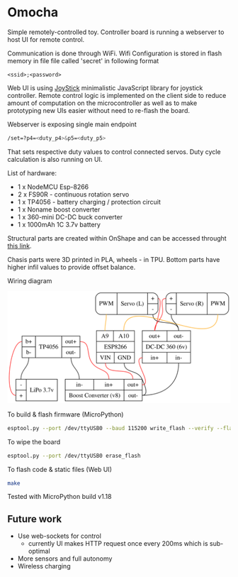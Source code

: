 # Omocha

Simple remotely-controlled toy. Controller board is running a webserver to host UI for remote control.

Communication is done through WiFi. Wifi Configuration is stored in flash memory in file file called 'secret' in following format

```
<ssid>;<password>
```

Web UI is using [JoyStick](https://github.com/bobboteck/JoyStick/) minimalistic JavaScript library for joystick controller. Remote control logic is implemented on the client side to reduce amount of computation on the microcontroller as well as to make prototyping new UIs easier without need to re-flash the board.

Webserver is exposing single main endpoint

```bash
/set=?p4=<duty_p4>&p5=<duty_p5>
```

That sets respective duty values to control connected servos. Duty cycle calculation is also running on UI.

List of hardware:

- 1 x NodeMCU Esp-8266
- 2 x FS90R - continuous rotation servo
- 1 x TP4056 - battery charging / protection circuit
- 1 x Noname boost converter
- 1 x 360-mini DC-DC buck converter
- 1 x 1000mAh 1C 3.7v battery

Structural parts are created within OnShape and can be accessed throught [this link](https://cad.onshape.com/documents/6b025ad5b8d3cd7ed16cbb3e/w/f27e21178ea5a2d9bdf98c12/e/2fbd7fb4a6eb46e4acefeec9?renderMode=0&uiState=65a694ebbeed7c1f54f48a05).

Chasis parts were 3D printed in PLA, wheels - in TPU. Bottom parts have higher infil values to provide offset balance.

Wiring diagram

<img src="./wiring.svg"/>

To build & flash firmware (MicroPython)

```bash
esptool.py --port /dev/ttyUSB0 --baud 115200 write_flash --verify --flash_size=4MB -fm dout 0 /path/to/esp-rom.bin
```

To wipe the board

```bash
esptool.py --port /dev/ttyUSB0 erase_flash
```

To flash code & static files (Web UI)

```bash
make
```

Tested with MicroPython build v1.18

## Future work

- Use web-sockets for control
  - currently UI makes HTTP request once every 200ms which is sub-optimal
- More sensors and full autonomy
- Wireless charging
